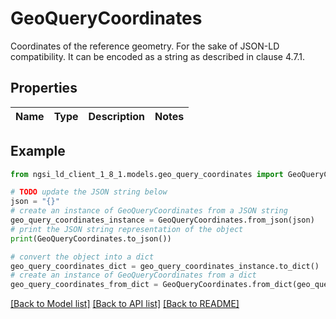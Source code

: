 # GeoQueryCoordinates

Coordinates of the reference geometry. For the sake of JSON-LD compatibility. It can be encoded as a string as described in clause 4.7.1. 

## Properties

Name | Type | Description | Notes
------------ | ------------- | ------------- | -------------

## Example

```python
from ngsi_ld_client_1_8_1.models.geo_query_coordinates import GeoQueryCoordinates

# TODO update the JSON string below
json = "{}"
# create an instance of GeoQueryCoordinates from a JSON string
geo_query_coordinates_instance = GeoQueryCoordinates.from_json(json)
# print the JSON string representation of the object
print(GeoQueryCoordinates.to_json())

# convert the object into a dict
geo_query_coordinates_dict = geo_query_coordinates_instance.to_dict()
# create an instance of GeoQueryCoordinates from a dict
geo_query_coordinates_from_dict = GeoQueryCoordinates.from_dict(geo_query_coordinates_dict)
```
[[Back to Model list]](../README.md#documentation-for-models) [[Back to API list]](../README.md#documentation-for-api-endpoints) [[Back to README]](../README.md)


